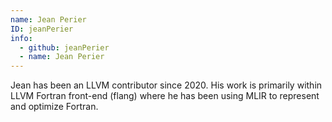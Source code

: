 ```yaml
---
name: Jean Perier
ID: jeanPerier
info:
  - github: jeanPerier
  - name: Jean Perier
---
```


Jean has been an LLVM contributor since 2020. His work is primarily within LLVM
Fortran front-end (flang) where he has been using MLIR to represent and optimize
Fortran.
